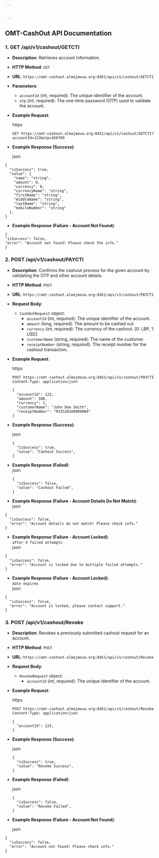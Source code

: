 ```yaml
---


---
```


<h2 id="omt-cashout-api-documentation">OMT-CashOut API Documentation</h2>
<h3 id="get-apiv1cashoutgetcti">1. <strong>GET /api/v1/cashout/GETCTI</strong></h3>
<ul>
<li>
<p><strong>Description</strong>: Retrieves account information.</p>
</li>
<li>
<p><strong>HTTP Method</strong>: <code>GET</code></p>
</li>
<li>
<p><strong>URL</strong>: <code>https://omt-cashout.almajmoua.org:8451/api/v1/cashout/GETCTI</code></p>
</li>
<li>
<p><strong>Parameters</strong>:</p>
<ul>
<li><code>accountId</code> (int, required): The unique identifier of the account.</li>
<li><code>otp</code> (int, required): The one-time password (OTP) used to validate the account.</li>
</ul>
</li>
<li>
<p><strong>Example Request</strong>:</p>
<p>https</p>
<p><code>GET https://omt-cashout.almajmoua.org:8451/api/v1/cashout/GETCTI?accountId=123&amp;otp=456789</code></p>
</li>
<li>
<p><strong>Example Response (Success)</strong>:</p>
<p>json</p>
</li>
</ul>
<pre class=" language-json"><code class="prism  language-json"><span class="token punctuation">{</span>
  <span class="token string">"isSuccess"</span><span class="token punctuation">:</span> <span class="token boolean">true</span><span class="token punctuation">,</span>
  <span class="token string">"value"</span><span class="token punctuation">:</span> <span class="token punctuation">{</span>
    <span class="token string">"name"</span><span class="token punctuation">:</span> <span class="token string">"string"</span><span class="token punctuation">,</span>
    <span class="token string">"amount"</span><span class="token punctuation">:</span> <span class="token number">0</span><span class="token punctuation">,</span>
    <span class="token string">"currency"</span><span class="token punctuation">:</span> <span class="token number">0</span><span class="token punctuation">,</span>
    <span class="token string">"currencyName"</span><span class="token punctuation">:</span> <span class="token string">"string"</span><span class="token punctuation">,</span>
    <span class="token string">"firstName"</span><span class="token punctuation">:</span> <span class="token string">"string"</span><span class="token punctuation">,</span>
    <span class="token string">"middleName"</span><span class="token punctuation">:</span> <span class="token string">"string"</span><span class="token punctuation">,</span>
    <span class="token string">"lastName"</span><span class="token punctuation">:</span> <span class="token string">"string"</span><span class="token punctuation">,</span>
    <span class="token string">"mobileNumber"</span><span class="token punctuation">:</span> <span class="token string">"string"</span>
  <span class="token punctuation">}</span><span class="token punctuation">,</span>
<span class="token punctuation">}</span>
</code></pre>
<ul>
<li><strong>Example Response (Failure - Account Not Found)</strong>:</li>
</ul>
<pre class=" language-json"><code class="prism  language-json"><span class="token punctuation">{</span>
<span class="token string">"isSuccess"</span><span class="token punctuation">:</span> <span class="token boolean">false</span><span class="token punctuation">,</span>
<span class="token string">"error"</span><span class="token punctuation">:</span> <span class="token string">"Account not found! Please check the info."</span>
<span class="token punctuation">}</span>
</code></pre>
<h3 id="post-apiv1cashoutpaycti">2. <strong>POST /api/v1/cashout/PAYCTI</strong></h3>
<ul>
<li>
<p><strong>Description</strong>: Confirms the cashout process for the given account by validating the OTP and other account details.</p>
</li>
<li>
<p><strong>HTTP Method</strong>: <code>POST</code></p>
</li>
<li>
<p><strong>URL</strong>: <code>https://omt-cashout.almajmoua.org:8451/api/v1/cashout/PATCTI</code></p>
</li>
<li>
<p><strong>Request Body</strong>:</p>
<ul>
<li><code>CashOutRequest</code> object:
<ul>
<li><code>accountId</code> (int, required): The unique identifier of the account.</li>
<li><code>amount</code> (long, required): The amount to be cashed out.</li>
<li><code>currency</code> (int, required): The currency of the cashout. [0: LBP, 1: USD]</li>
<li><code>customerName</code> (string, required): The name of the customer.</li>
<li><code>receiptNumber</code> (string, required): The receipt number for the cashout transaction.</li>
</ul>
</li>
</ul>
</li>
<li>
<p><strong>Example Request</strong>:</p>
<p>https</p>
<p><code>POST https://omt-cashout.almajmoua.org:8451/api/v1/cashout/PAYCTI</code><br>
<code>Content-Type: application/json</code></p>
<pre class=" language-json"><code class="prism { language-json"><span class="token punctuation">{</span>
  <span class="token string">"accountId"</span><span class="token punctuation">:</span> <span class="token number">123</span><span class="token punctuation">,</span>
  <span class="token string">"amount"</span><span class="token punctuation">:</span> <span class="token number">500</span><span class="token punctuation">,</span>
  <span class="token string">"currency"</span><span class="token punctuation">:</span> <span class="token number">1</span><span class="token punctuation">,</span>
  <span class="token string">"customerName"</span><span class="token punctuation">:</span> <span class="token string">"John Doe Smith"</span><span class="token punctuation">,</span>
  <span class="token string">"receiptNumber"</span><span class="token punctuation">:</span> <span class="token string">"MJIS20160000004"</span>
<span class="token punctuation">}</span>
</code></pre>
</li>
<li>
<p><strong>Example Response (Success)</strong>:</p>
<p>json</p>
<pre class=" language-json"><code class="prism { language-json"><span class="token punctuation">{</span>
  <span class="token string">"isSuccess"</span><span class="token punctuation">:</span> <span class="token boolean">true</span><span class="token punctuation">,</span>
  <span class="token string">"value"</span><span class="token punctuation">:</span> <span class="token string">"Cashout Success"</span><span class="token punctuation">,</span>
<span class="token punctuation">}</span>
</code></pre>
</li>
<li>
<p><strong>Example Response (Failed)</strong>:<br>
json</p>
<pre class=" language-json"><code class="prism { language-json"><span class="token punctuation">{</span>
  <span class="token string">"isSuccess"</span><span class="token punctuation">:</span> <span class="token boolean">false</span><span class="token punctuation">,</span>
  <span class="token string">"value"</span><span class="token punctuation">:</span> <span class="token string">"Cashout Failed"</span><span class="token punctuation">,</span>
<span class="token punctuation">}</span>
</code></pre>
</li>
<li>
<p><strong>Example Response (Failure - Account Details Do Not Match)</strong>:<br>
json</p>
</li>
</ul>
<pre class=" language-json"><code class="prism  language-json"><span class="token punctuation">{</span>
  <span class="token string">"isSuccess"</span><span class="token punctuation">:</span> <span class="token boolean">false</span><span class="token punctuation">,</span>
  <span class="token string">"error"</span><span class="token punctuation">:</span> <span class="token string">"Account details do not match! Please check info."</span>
<span class="token punctuation">}</span>
</code></pre>
<ul>
<li><strong>Example Response (Failure - Account Locked)</strong>:<br>
<code>after 4 failed attempts</code><br>
json</li>
</ul>
<pre class=" language-json"><code class="prism  language-json"><span class="token punctuation">{</span>
  <span class="token string">"isSuccess"</span><span class="token punctuation">:</span> <span class="token boolean">false</span><span class="token punctuation">,</span>
  <span class="token string">"error"</span><span class="token punctuation">:</span> <span class="token string">"Account is locked due to multiple failed attempts."</span>
<span class="token punctuation">}</span>
</code></pre>
<ul>
<li><strong>Example Response (Failure - Account Locked)</strong>:<br>
<code>date expires</code><br>
json</li>
</ul>
<pre class=" language-json"><code class="prism  language-json"><span class="token punctuation">{</span>
  <span class="token string">"isSuccess"</span><span class="token punctuation">:</span> <span class="token boolean">false</span><span class="token punctuation">,</span>
  <span class="token string">"error"</span><span class="token punctuation">:</span> <span class="token string">"Account is locked, please contact support."</span>
<span class="token punctuation">}</span>
</code></pre>
<h3 id="post-apiv1cashoutrevoke">3. <strong>POST /api/v1/cashout/Revoke</strong></h3>
<ul>
<li>
<p><strong>Description</strong>: Revokes a previously submitted cashout request for an account.</p>
</li>
<li>
<p><strong>HTTP Method</strong>: <code>POST</code></p>
</li>
<li>
<p><strong>URL</strong>: <code>https://omt-cashout.almajmoua.org:8451/api/v1/cashout/Revoke</code></p>
</li>
<li>
<p><strong>Request Body</strong>:</p>
<ul>
<li><code>RevokeRequest</code> object:
<ul>
<li><code>accountId</code> (int, required): The unique identifier of the account.</li>
</ul>
</li>
</ul>
</li>
<li>
<p><strong>Example Request</strong>:</p>
<p>https</p>
<p><code>POST https://omt-cashout.almajmoua.org:8451/api/v1/cashout/Revoke</code><br>
<code>Content-Type: application/json</code></p>
<pre class=" language-json"><code class="prism { language-json"><span class="token punctuation">{</span>
  <span class="token string">"accountId"</span><span class="token punctuation">:</span> <span class="token number">123</span><span class="token punctuation">,</span>
<span class="token punctuation">}</span>
</code></pre>
</li>
<li>
<p><strong>Example Response (Success)</strong>:</p>
<p>json</p>
<pre class=" language-json"><code class="prism { language-json"><span class="token punctuation">{</span>
  <span class="token string">"isSuccess"</span><span class="token punctuation">:</span> <span class="token boolean">true</span><span class="token punctuation">,</span>
  <span class="token string">"value"</span><span class="token punctuation">:</span> <span class="token string">"Revoke Success"</span><span class="token punctuation">,</span>
<span class="token punctuation">}</span>
</code></pre>
</li>
<li>
<p><strong>Example Response (Failed)</strong>:</p>
<p>json</p>
<pre class=" language-json"><code class="prism { language-json"><span class="token punctuation">{</span>
  <span class="token string">"isSuccess"</span><span class="token punctuation">:</span> <span class="token boolean">false</span><span class="token punctuation">,</span>
  <span class="token string">"value"</span><span class="token punctuation">:</span> <span class="token string">"Revoke Failed"</span><span class="token punctuation">,</span>
<span class="token punctuation">}</span>
</code></pre>
</li>
<li>
<p><strong>Example Response (Failure - Account Not Found)</strong>:</p>
<p>json</p>
</li>
</ul>
<pre class=" language-json"><code class="prism  language-json"><span class="token punctuation">{</span>
  <span class="token string">"isSuccess"</span><span class="token punctuation">:</span> <span class="token boolean">false</span><span class="token punctuation">,</span>
  <span class="token string">"error"</span><span class="token punctuation">:</span> <span class="token string">"Account not found! Please check info."</span>
<span class="token punctuation">}</span>
</code></pre>


